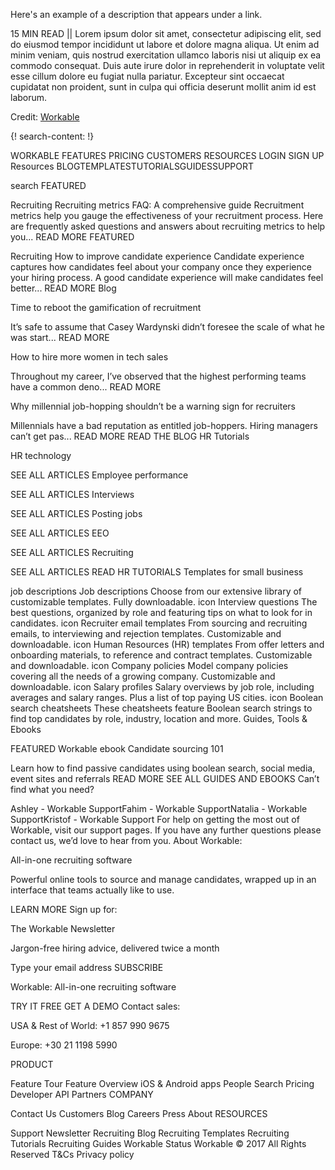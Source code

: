 Here's an example of a description that appears under a link.

15 MIN READ || Lorem ipsum dolor sit amet, consectetur adipiscing elit, sed do eiusmod tempor incididunt ut labore et dolore magna aliqua. Ut enim ad minim veniam, quis nostrud exercitation ullamco laboris nisi ut aliquip ex ea commodo consequat. Duis aute irure dolor in reprehenderit in voluptate velit esse cillum dolore eu fugiat nulla pariatur. Excepteur sint occaecat cupidatat non proident, sunt in culpa qui officia deserunt mollit anim id est laborum.

Credit: [Workable](https://www.workable.com/)

{! search-content: !}

WORKABLE
FEATURES
PRICING
CUSTOMERS
RESOURCES
LOGIN
SIGN UP
Resources
BLOGTEMPLATESTUTORIALSGUIDESSUPPORT

search
 FEATURED

Recruiting
Recruiting metrics FAQ: A comprehensive guide
Recruitment metrics help you gauge the effectiveness of your recruitment process. Here are frequently asked questions and answers about recruiting metrics to help you...
READ MORE
FEATURED

Recruiting
How to improve candidate experience
Candidate experience captures how candidates feel about your company once they experience your hiring process. A good candidate experience will make candidates feel better...
READ MORE
Blog


Time to reboot the gamification of recruitment

It’s safe to assume that Casey Wardynski didn’t foresee the scale of what he was start...
READ MORE

How to hire more women in tech sales

Throughout my career, I’ve observed that the highest performing teams have a common deno...
READ MORE

Why millennial job-hopping shouldn’t be a warning sign for recruiters

Millennials have a bad reputation as entitled job-hoppers. Hiring managers can’t get pas...
READ MORE
READ THE BLOG
HR Tutorials

HR technology

SEE ALL ARTICLES
Employee performance

SEE ALL ARTICLES
Interviews

SEE ALL ARTICLES
Posting jobs

SEE ALL ARTICLES
EEO

SEE ALL ARTICLES
Recruiting

SEE ALL ARTICLES
READ HR TUTORIALS
Templates for small business

job descriptions
Job descriptions
Choose from our extensive library of customizable templates. Fully downloadable.
icon
Interview questions
The best questions, organized by role and featuring tips on what to look for in candidates.
icon
Recruiter email templates
From sourcing and recruiting emails, to interviewing and rejection templates. Customizable and downloadable.
icon
Human Resources (HR) templates
From offer letters and onboarding materials, to reference and contract templates. Customizable and downloadable.
icon
Company policies
Model company policies covering all the needs of a growing company. Customizable and downloadable.
icon
Salary profiles
Salary overviews by job role, including averages and salary ranges. Plus a list of top paying US cities.
icon
Boolean search cheatsheets
These cheatsheets feature Boolean search strings to find top candidates by role, industry, location and more. 
Guides, Tools & Ebooks

FEATURED
Workable ebook
Candidate sourcing 101

Learn how to find passive candidates using boolean search, social media, event sites and referrals
READ MORE
SEE ALL GUIDES AND EBOOKS
Can’t find what you need?

Ashley - Workable SupportFahim - Workable SupportNatalia - Workable SupportKristof - Workable Support
For help on getting the most out of Workable, visit our support pages. If you have any further questions please contact us, we’d love to hear from you.
About Workable:

All-in-one recruiting software

Powerful online tools to source and manage candidates, wrapped up in an interface that teams actually like to use.

LEARN MORE
Sign up for:

The Workable Newsletter

Jargon-free hiring advice, delivered twice a month


Type your email address
SUBSCRIBE

Workable: All-in-one 
recruiting software

TRY IT FREE GET A DEMO
Contact sales:

USA & Rest of World: +1 857 990 9675

Europe: +30 21 1198 5990

PRODUCT

Feature Tour
Feature Overview
iOS & Android apps
People Search
Pricing
Developer API
Partners
COMPANY

Contact Us
Customers
Blog
Careers
Press
About
RESOURCES

Support
Newsletter
Recruiting Blog
Recruiting Templates
Recruiting Tutorials
Recruiting Guides
Workable Status
Workable © 2017 All Rights Reserved
T&Cs
Privacy policy
